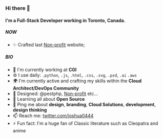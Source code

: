 ### Hi there 👋

#### I'm a Full-Stack Developer working in Toronto, Canada.

##### NOW

- ✨ Crafted last [Non-profit](https://www.peelswag.ca) website;

##### BIO

- 🏢 I'm currently working at **CGI**
- ⚙️ I use daily: `.python`, `.js`, `.html`, `.css`, `.svg`, `.psd`, `.ai` `.aws`
- 🌍 I'm currently active and crafting my skills within the **Cloud Architect/DevOps Community**
- 💅 Designed: @pestphp, [Non-profit](https://www.peelswag.ca) etc…
- 🌱 Learning all about **Open Source**
- 💬 Ping me about **design**, **branding**, **Cloud Solutions**, **development**, **design thinking**
- 📫 Reach me: [twitter.com/joshua0444](https://twitter.com/joshua0444)
- ⚡️ Fun fact: I'm a huge fan of Classic literature such as Cleopatra and anime
